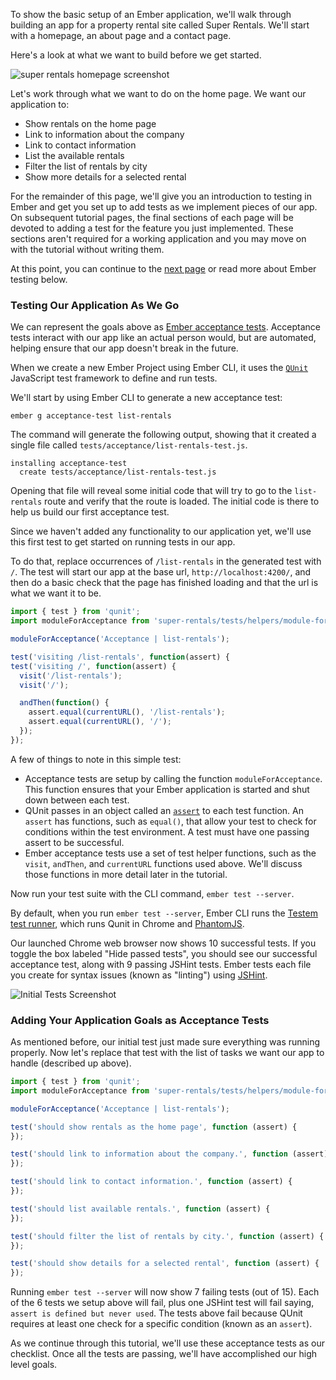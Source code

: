 To show the basic setup of an Ember application, we'll walk through building an app for a property rental site called Super Rentals.
We'll start with a homepage, an about page and a contact page.

Here's a look at what we want to build before we get started.

![super rentals homepage screenshot](../../images/service/style-super-rentals-maps.png)

Let's work through what we want to do on the home page. We want our application to:

* Show rentals on the home page
* Link to information about the company
* Link to contact information
* List the available rentals
* Filter the list of rentals by city
* Show more details for a selected rental

For the remainder of this page, we'll give you an introduction to testing in Ember and get you set up to add tests as we implement pieces of our app.
On subsequent tutorial pages, the final sections of each page will be devoted to adding a test for the feature you just implemented.
These sections aren't required for a working application and you may move on with the tutorial without writing them.

At this point, you can continue to the [next page](../routes-and-templates/) or read more about Ember testing below.

### Testing Our Application As We Go

We can represent the goals above as [Ember acceptance tests](../../testing/acceptance/).
Acceptance tests interact with our app like an actual person would, but are automated, helping ensure that our app doesn't break in the future.

When we create a new Ember Project using Ember CLI, it uses the [`QUnit`](https://qunitjs.com/) JavaScript test framework to define and run tests.

We'll start by using Ember CLI to generate a new acceptance test:

```shell
ember g acceptance-test list-rentals
```

The command will generate the following output, showing that it created a single file called `tests/acceptance/list-rentals-test.js`.

```shell
installing acceptance-test
  create tests/acceptance/list-rentals-test.js
```

Opening that file will reveal some initial code that will try to go to the `list-rentals` route and verify that the route is loaded.
The initial code is there to help us build our first acceptance test.

Since we haven't added any functionality to our application yet, we'll use this first test to get started on running
tests in our app.

To do that, replace occurrences of `/list-rentals` in the generated test with `/`.
The test will start our app at the base url, `http://localhost:4200/`,
and then do a basic check that the page has finished loading and that the url is what we want it to be.

```javascript {data-filename=/tests/acceptance/list-rentals-test.js data-diff="-6,+7,-8,+9,-12,+13"}
import { test } from 'qunit';
import moduleForAcceptance from 'super-rentals/tests/helpers/module-for-acceptance';

moduleForAcceptance('Acceptance | list-rentals');

test('visiting /list-rentals', function(assert) {
test('visiting /', function(assert) {
  visit('/list-rentals');
  visit('/');

  andThen(function() {
    assert.equal(currentURL(), '/list-rentals');
    assert.equal(currentURL(), '/');
  });
});
```

A few of things to note in this simple test:

* Acceptance tests are setup by calling the function `moduleForAcceptance`.
  This function ensures that your Ember application is started and shut down between each test.
* QUnit passes in an object called an [`assert`](https://api.qunitjs.com/category/assert/) to each test function.
  An `assert` has functions, such as `equal()`, that allow your test to check for conditions within the test environment.
  A test must have one passing assert to be successful.
* Ember acceptance tests use a set of test helper functions,
  such as the `visit`, `andThen`, and `currentURL` functions used above.
  We'll discuss those functions in more detail later in the tutorial.

Now run your test suite with the CLI command, `ember test --server`.

By default, when you run `ember test --server`, Ember CLI runs the [Testem test runner](https://github.com/testem/testem),
which runs Qunit in Chrome and [PhantomJS](http://phantomjs.org/).

Our launched Chrome web browser now shows 10 successful tests. If you toggle the box labeled "Hide passed tests",
you should see our successful acceptance test, along with 9 passing JSHint tests. Ember tests each file you create
for syntax issues (known as "linting") using [JSHint](http://jshint.com/).

![Initial Tests Screenshot](../../images/acceptance-test/initial-tests.png)

### Adding Your Application Goals as Acceptance Tests

As mentioned before, our initial test just made sure everything was running properly. Now let's replace that test with
the list of tasks we want our app to handle (described up above).

```javascript {data-filename=/tests/acceptance/list-rentals-test.js}
import { test } from 'qunit';
import moduleForAcceptance from 'super-rentals/tests/helpers/module-for-acceptance';

moduleForAcceptance('Acceptance | list-rentals');

test('should show rentals as the home page', function (assert) {
});

test('should link to information about the company.', function (assert) {
});

test('should link to contact information.', function (assert) {
});

test('should list available rentals.', function (assert) {
});

test('should filter the list of rentals by city.', function (assert) {
});

test('should show details for a selected rental', function (assert) {
});
```

Running `ember test --server` will now show 7 failing tests (out of 15).
Each of the 6 tests we setup above will fail, plus one JSHint test will fail saying, `assert is defined but never used`.
The tests above fail because QUnit requires at least one check for a specific condition
(known as an `assert`).

As we continue through this tutorial, we'll use these acceptance tests as our checklist.
Once all the tests are passing, we'll have accomplished our high level goals.
